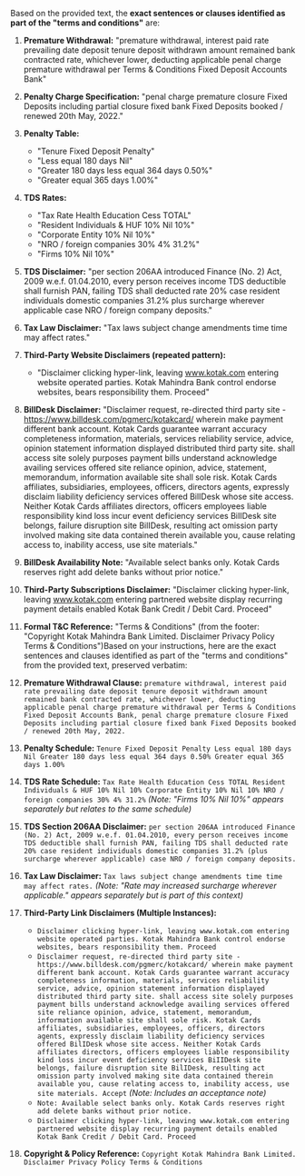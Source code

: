 Based on the provided text, the **exact sentences or clauses identified as part of the "terms and conditions"** are:

1.  **Premature Withdrawal:** "premature withdrawal, interest paid rate prevailing date deposit tenure deposit withdrawn amount remained bank contracted rate, whichever lower, deducting applicable penal charge premature withdrawal per Terms & Conditions Fixed Deposit Accounts Bank"
2.  **Penalty Charge Specification:** "penal charge premature closure Fixed Deposits including partial closure fixed bank Fixed Deposits booked / renewed 20th May, 2022."
3.  **Penalty Table:**
    *   "Tenure Fixed Deposit Penalty"
    *   "Less equal 180 days Nil"
    *   "Greater 180 days less equal 364 days 0.50%"
    *   "Greater equal 365 days 1.00%"
4.  **TDS Rates:**
    *   "Tax Rate Health Education Cess TOTAL"
    *   "Resident Individuals & HUF 10% Nil 10%"
    *   "Corporate Entity 10% Nil 10%"
    *   "NRO / foreign companies 30% 4% 31.2%"
    *   "Firms 10% Nil 10%"
5.  **TDS Disclaimer:** "per section 206AA introduced Finance (No. 2) Act, 2009 w.e.f. 01.04.2010, every person receives income TDS deductible shall furnish PAN, failing TDS shall deducted rate 20% case resident individuals domestic companies 31.2% plus surcharge wherever applicable case NRO / foreign company deposits."
6.  **Tax Law Disclaimer:** "Tax laws subject change amendments time time may affect rates."
7.  **Third-Party Website Disclaimers (repeated pattern):**
    *   "Disclaimer clicking hyper-link, leaving www.kotak.com entering website operated parties. Kotak Mahindra Bank control endorse websites, bears responsibility them. Proceed"
8.  **BillDesk Disclaimer:** "Disclaimer request, re-directed third party site - https://www.billdesk.com/pgmerc/kotakcard/ wherein make payment different bank account. Kotak Cards guarantee warrant accuracy completeness information, materials, services reliability service, advice, opinion statement information displayed distributed third party site. shall access site solely purposes payment bills understand acknowledge availing services offered site reliance opinion, advice, statement, memorandum, information available site shall sole risk. Kotak Cards affiliates, subsidiaries, employees, officers, directors agents, expressly disclaim liability deficiency services offered BilIDesk whose site access. Neither Kotak Cards affiliates directors, officers employees liable responsibility kind loss incur event deficiency services BiIIDesk site belongs, failure disruption site BilIDesk, resulting act omission party involved making site data contained therein available you, cause relating access to, inability access, use site materials."
9.  **BillDesk Availability Note:** "Available select banks only. Kotak Cards reserves right add delete banks without prior notice."
10. **Third-Party Subscriptions Disclaimer:** "Disclaimer clicking hyper-link, leaving www.kotak.com entering partnered website display recurring payment details enabled Kotak Bank Credit / Debit Card. Proceed"
11. **Formal T&C Reference:** "Terms & Conditions" (from the footer: "Copyright Kotak Mahindra Bank Limited. Disclaimer Privacy Policy Terms & Conditions")Based on your instructions, here are the exact sentences and clauses identified as part of the "terms and conditions" from the provided text, preserved verbatim:

1.  **Premature Withdrawal Clause:** `premature withdrawal, interest paid rate prevailing date deposit tenure deposit withdrawn amount remained bank contracted rate, whichever lower, deducting applicable penal charge premature withdrawal per Terms & Conditions Fixed Deposit Accounts Bank, penal charge premature closure Fixed Deposits including partial closure fixed bank Fixed Deposits booked / renewed 20th May, 2022.`
2.  **Penalty Schedule:** `Tenure Fixed Deposit Penalty Less equal 180 days Nil Greater 180 days less equal 364 days 0.50% Greater equal 365 days 1.00%`
3.  **TDS Rate Schedule:** `Tax Rate Health Education Cess TOTAL Resident Individuals & HUF 10% Nil 10% Corporate Entity 10% Nil 10% NRO / foreign companies 30% 4% 31.2%` *(Note: "Firms 10% Nil 10%" appears separately but relates to the same schedule)*
4.  **TDS Section 206AA Disclaimer:** `per section 206AA introduced Finance (No. 2) Act, 2009 w.e.f. 01.04.2010, every person receives income TDS deductible shall furnish PAN, failing TDS shall deducted rate 20% case resident individuals domestic companies 31.2% (plus surcharge wherever applicable) case NRO / foreign company deposits.`
5.  **Tax Law Disclaimer:** `Tax laws subject change amendments time time may affect rates.` *(Note: "Rate may increased surcharge wherever applicable." appears separately but is part of this context)*
6.  **Third-Party Link Disclaimers (Multiple Instances):**
    *   `Disclaimer clicking hyper-link, leaving www.kotak.com entering website operated parties. Kotak Mahindra Bank control endorse websites, bears responsibility them. Proceed`
    *   `Disclaimer request, re-directed third party site - https://www.billdesk.com/pgmerc/kotakcard/ wherein make payment different bank account. Kotak Cards guarantee warrant accuracy completeness information, materials, services reliability service, advice, opinion statement information displayed distributed third party site. shall access site solely purposes payment bills understand acknowledge availing services offered site reliance opinion, advice, statement, memorandum, information available site shall sole risk. Kotak Cards affiliates, subsidiaries, employees, officers, directors agents, expressly disclaim liability deficiency services offered BilIDesk whose site access. Neither Kotak Cards affiliates directors, officers employees liable responsibility kind loss incur event deficiency services BiIIDesk site belongs, failure disruption site BilIDesk, resulting act omission party involved making site data contained therein available you, cause relating access to, inability access, use site materials. Accept` *(Note: Includes an acceptance note)*
    *   `Note: Available select banks only. Kotak Cards reserves right add delete banks without prior notice.`
    *   `Disclaimer clicking hyper-link, leaving www.kotak.com entering partnered website display recurring payment details enabled Kotak Bank Credit / Debit Card. Proceed`
7.  **Copyright & Policy Reference:** `Copyright Kotak Mahindra Bank Limited. Disclaimer Privacy Policy Terms & Conditions`